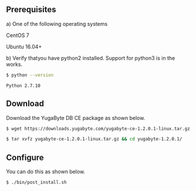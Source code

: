 ## Prerequisites

a) One of the following operating systems

<i class="icon-centos"></i> CentOS 7 

<i class="icon-ubuntu"></i> Ubuntu 16.04+

b) Verify thatyou have python2 installed. Support for python3 is in the works.

```sh
$ python --version
```

```
Python 2.7.10
```

## Download

Download the YugaByte DB CE package as shown below.

```sh
$ wget https://downloads.yugabyte.com/yugabyte-ce-1.2.0.1-linux.tar.gz
```

```sh
$ tar xvfz yugabyte-ce-1.2.0.1-linux.tar.gz && cd yugabyte-1.2.0.1/
```

## Configure

You can do this as shown below.

```sh
$ ./bin/post_install.sh
```
